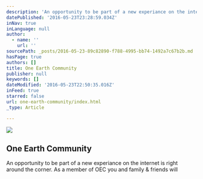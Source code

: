 ```yaml
---
description: 'An opportunity to be part of a new experiance on the internet is right around the corner. As a member of OEC you and family & friends will '
datePublished: '2016-05-23T23:28:59.034Z'
inNav: true
inLanguage: null
author:
  - name: ''
    url: ''
sourcePath: _posts/2016-05-23-89c82890-f788-4995-bb74-1492a7c67b2b.md
hasPage: true
authors: []
title: One Earth Community
publisher: null
keywords: []
dateModified: '2016-05-23T22:50:35.016Z'
inFeed: true
starred: false
url: one-earth-community/index.html
_type: Article

---
```

![](https://s3-us-west-2.amazonaws.com/the-grid-img/p/8940813e65542cbe8bcaa05a4e22761c1171fa4e.png)

## One Earth Community

An opportunity to be part of a new experiance on the internet is right around the corner. As a member of OEC you and family & friends will